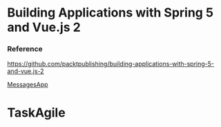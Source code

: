 # Building Applications with Spring 5 and Vue.js 2

### Reference

https://github.com/packtpublishing/building-applications-with-spring-5-and-vue.js-2

[MessagesApp]()

# TaskAgile
